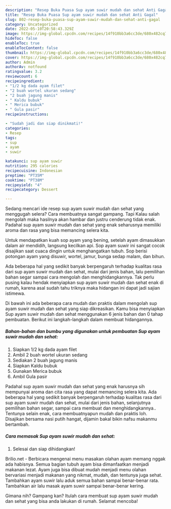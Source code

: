 ```yaml
---
description: "Resep Buka Puasa Sup ayam suwir mudah dan sehat Anti Gagal"
title: "Resep Buka Puasa Sup ayam suwir mudah dan sehat Anti Gagal"
slug: 802-resep-buka-puasa-sup-ayam-suwir-mudah-dan-sehat-anti-gagal
category: Uncategorized
date: 2022-05-10T20:58:43.329Z
image: https://img-global.cpcdn.com/recipes/14f910bb3a6cc3de/680x482cq70/sup-ayam-suwir-mudah-dan-sehat-foto-resep-utama.jpg
hideToc: false
enableToc: true
enableTocContent: false
thumbnail: https://img-global.cpcdn.com/recipes/14f910bb3a6cc3de/680x482cq70/sup-ayam-suwir-mudah-dan-sehat-foto-resep-utama.jpg
cover: https://img-global.cpcdn.com/recipes/14f910bb3a6cc3de/680x482cq70/sup-ayam-suwir-mudah-dan-sehat-foto-resep-utama.jpg
author: Admin
authorAv: notfound
ratingvalue: 3.2
reviewcount: 6
recipeingredient:
- "1/2 kg dada ayam filet"
- "2 buah wortel ukuran sedang"
- "2 buah jagung manis"
- " Kaldu bubuk"
- " Merica bubuk"
- " Gula pasir"
recipeinstructions:

- "Sudah jadi dan siap dinikmati!"
categories:
- Resep
tags:
- sup
- ayam
- suwir

katakunci: sup ayam suwir 
nutrition: 295 calories
recipecuisine: Indonesian
preptime: "PT35M"
cooktime: "PT38M"
recipeyield: "4"
recipecategory: Dessert

---
```



Sedang mencari ide resep sup ayam suwir mudah dan sehat yang menggugah selera? Cara membuatnya sangat gampang. Tapi Kalau salah mengolah maka hasilnya akan hambar dan justru cenderung tidak enak. Padahal sup ayam suwir mudah dan sehat yang enak seharusnya memiliki aroma dan rasa yang bisa memancing selera kita.


Untuk mendapatkan kuah sop ayam yang bening, setelah ayam dimasukkan dalam air mendidih, langsung kecilkan api. Sop ayam suwir ini sangat cocok disajikan saat cuaca dingin untuk menghangatkan tubuh. Sop berisi potongan ayam yang disuwir, wortel, jamur, bunga sedap malam, dan bihun.

Ada beberapa hal yang sedikit banyak berpengaruh terhadap kualitas rasa dari sup ayam suwir mudah dan sehat, mulai dari jenis bahan, lalu pemilihan bahan segar sampai cara mengolah dan menghidangkannya. Tak perlu pusing kalau hendak menyiapkan sup ayam suwir mudah dan sehat enak di rumah, karena asal sudah tahu triknya maka hidangan ini dapat jadi sajian istimewa.


Di bawah ini ada beberapa cara mudah dan praktis dalam mengolah sup ayam suwir mudah dan sehat yang siap dikreasikan. Kamu bisa menyiapkan Sup ayam suwir mudah dan sehat menggunakan 6 jenis bahan dan 0 tahap pembuatan. Berikut ini langkah-langkah dalam membuat hidangannya.

<!--inarticleads1-->

##### Bahan-bahan dan bumbu yang digunakan untuk pembuatan Sup ayam suwir mudah dan sehat:

1. Siapkan 1/2 kg dada ayam filet
1. Ambil 2 buah wortel ukuran sedang
1. Sediakan 2 buah jagung manis
1. Siapkan  Kaldu bubuk
1. Gunakan  Merica bubuk
1. Ambil  Gula pasir


Padahal sup ayam suwir mudah dan sehat yang enak harusnya sih mempunyai aroma dan cita rasa yang dapat memancing selera kita. Ada beberapa hal yang sedikit banyak berpengaruh terhadap kualitas rasa dari sup ayam suwir mudah dan sehat, mulai dari jenis bahan, selanjutnya pemilihan bahan segar, sampai cara membuat dan menghidangkannya.. Tentunya selain enak, cara membuatnyapun mudah dan praktis loh. Disajikan bersama nasi putih hangat, dijamin bakal bikin nafsu makanmu bertambah. 

<!--inarticleads2-->

##### Cara memasak Sup ayam suwir mudah dan sehat:


1. Selesai dan siap dihidangkan!

Brilio.net - Berbicara mengenai menu masakan olahan ayam memang nggak ada habisnya. Semua bagian tubuh ayam bisa dimanfaatkan menjadi makanan lezat. Ayam juga bisa dibuat mudah menjadi menu olahan bervariasi menjadi makanan yang nikmat, mudah, dan tentunya juga sehat. Tambahkan ayam suwir lalu aduk semua bahan sampai benar-benar rata. Tambahkan air lalu masak ayam suwir sampai benar-benar kering. 

Gimana nih? Gampang kan? Itulah cara membuat sup ayam suwir mudah dan sehat yang bisa anda lakukan di rumah. Selamat mencoba!

